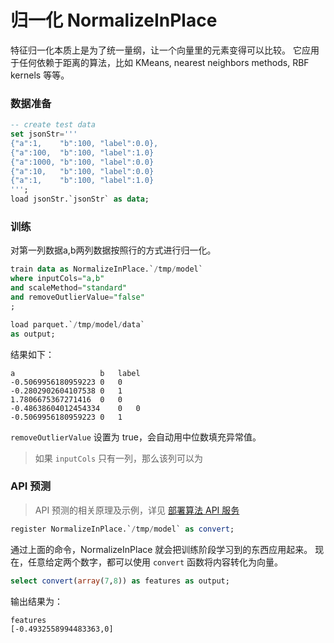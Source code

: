 # 归一化 NormalizeInPlace

特征归一化本质上是为了统一量纲，让一个向量里的元素变得可以比较。
它应用于任何依赖于距离的算法，比如 KMeans, nearest neighbors methods, RBF kernels 等等。

### 数据准备

```sql
-- create test data
set jsonStr='''
{"a":1,    "b":100, "label":0.0},
{"a":100,  "b":100, "label":1.0}
{"a":1000, "b":100, "label":0.0}
{"a":10,   "b":100, "label":0.0}
{"a":1,    "b":100, "label":1.0}
''';
load jsonStr.`jsonStr` as data;
```

### 训练
对第一列数据a,b两列数据按照行的方式进行归一化。

```sql
train data as NormalizeInPlace.`/tmp/model`
where inputCols="a,b"
and scaleMethod="standard"
and removeOutlierValue="false"
;

load parquet.`/tmp/model/data` 
as output;
```

结果如下：

```
a                   b   label
-0.5069956180959223	0	0
-0.2802902604107538	0	1
1.7806675367271416	0	0
-0.48638604012454334	0	0
-0.5069956180959223	0	1
```

`removeOutlierValue` 设置为 true，会自动用中位数填充异常值。


>如果 `inputCols` 只有一列，那么该列可以为  


### API 预测

> API 预测的相关原理及示例，详见 [部署算法 API 服务](/byzer-lang/zh-cn/ml/api_service/README.md)

```sql
register NormalizeInPlace.`/tmp/model` as convert;
```

通过上面的命令，NormalizeInPlace 就会把训练阶段学习到的东西应用起来。
现在，任意给定两个数字，都可以使用 `convert` 函数将内容转化为向量。

```sql
select convert(array(7,8)) as features as output;
```

输出结果为：

```
features
[-0.4932558994483363,0]
```

